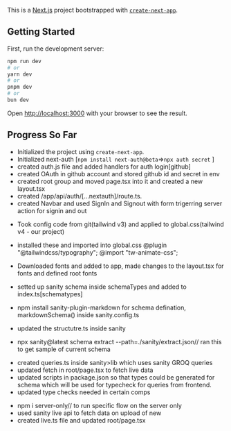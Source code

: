 This is a [Next.js](https://nextjs.org) project bootstrapped with [`create-next-app`](https://nextjs.org/docs/app/api-reference/cli/create-next-app).

## Getting Started

First, run the development server:

```bash
npm run dev
# or
yarn dev
# or
pnpm dev
# or
bun dev
```

Open [http://localhost:3000](http://localhost:3000) with your browser to see the result.

## Progress So Far

- Initialized the project using `create-next-app`.
- Initialized next-auth [`npm install next-auth@beta`=>`npx auth secret` ]
- created auth.js file and added handlers for auth login[github]
- created OAuth in github account and stored github id and secret in env
- created root group and moved page.tsx into it and created a new layout.tsx
- created /app/api/auth/[...nextauth]/route.ts. 
- created Navbar and used SignIn and Signout with form trigerring server action for signin and out

<!-- Styling and tailwind configuration -->
- Took config code from git(tailwind v3) and applied to global.css(tailwind v4 - our project)
-  installed these and imported into global.css @plugin "@tailwindcss/typography"; @import "tw-animate-css";
- Downloaded fonts and added to app, made changes to the layout.tsx for fonts and defined root fonts


- setted up sanity schema inside schemaTypes and added to index.ts[schematypes]
- npm install sanity-plugin-markdown for schema defination, markdownSchema() inside sanity.config.ts           
- updated the structutre.ts inside sanity 
- npx sanity@latest schema extract --path=./sanity/extract.json// ran this to get sample of current schema

<!-- Fetching and type check -->

- created queries.ts inside sanity>lib which uses sanity GROQ queries 
- updated fetch in root/page.tsx to fetch live data
- updated scripts in package.json so that types could be generated for schema which will be used for typecheck for queries from frontend.
- updated type checks needed in certain comps

<!-- Live fetch -->

- npm i server-only// to run specific flow on the server only
- used sanity live api to fetch data on upload of new
- created live.ts file and updated root/page.tsx

